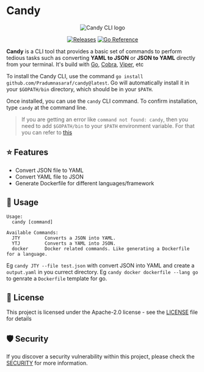 # Candy

<div align="center">

![Candy CLI logo](https://user-images.githubusercontent.com/51878265/224826395-f62efa65-f64c-4c2e-aa93-ad6f72e0d5d7.png)

[![Releases](https://github.com/Pradumnasaraf/candy/actions/workflows/releases.yml/badge.svg)](https://github.com/Pradumnasaraf/candy/actions/workflows/releases.yml) [![Go Reference](https://pkg.go.dev/badge/github.com/Pradumnasaraf/candy.svg)](https://pkg.go.dev/github.com/Pradumnasaraf/candy)

</div>

**Candy** is a CLI tool that provides a basic set of commands to perform tedious tasks such as converting **YAML to JSON** or **JSON to YAML** directly from your terminal. It's build with [Go](https://github.com/golang/go), [Cobra](https://github.com/spf13/cobra), [Viper](https://github.com/spf13/viper), etc

To install the Candy CLI, use the command `go install github.com/Pradumnasaraf/candy@latest`.
Go will automatically install it in your `$GOPATH/bin` directory, which should be in your `$PATH`.

Once installed, you can use the `candy` CLI command. To confirm installation, type `candy` at the command line.

> If you are getting an error like `command not found: candy`, then you need to add `$GOPATH/bin` to your `$PATH` environment variable. For that you can refer to [this](https://gist.github.com/Pradumnasaraf/ca6f9a0507089a4c44881446cdda4aa3) 

## ⭐️ Features

- Convert JSON file to YAML
- Convert YAML file to JSON
- Generate Dockerfile for different languages/framework

## 📝 Usage

```
Usage:
  candy [command]

Available Commands:
  JTY         Converts a JSON into YAML.
  YTJ         Converts a YAML into JSON.
  docker      Docker related commands. Like generating a Dockerfile for a language.
```

Eg `candy JTY --file test.json` with convert JSON into YAML and create a `output.yaml` in you currect directory.
Eg `candy docker dockerfile --lang go` to genrate a `Dockerfile` template for go.

## 📜 License

This project is licensed under the Apache-2.0 license - see the [LICENSE](LICENSE) file for details

## 🛡 Security

If you discover a security vulnerability within this project, please check the [SECURITY](SECURITY.md) for more information.
